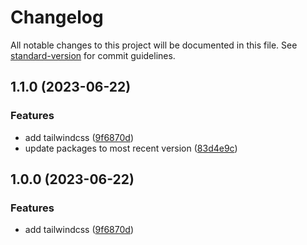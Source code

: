 # Changelog

All notable changes to this project will be documented in this file. See [standard-version](https://github.com/conventional-changelog/standard-version) for commit guidelines.

## 1.1.0 (2023-06-22)


### Features

* add tailwindcss ([9f6870d](https://github.com/binodnepali/nextjs-with-tailwindcss-example-template/commit/9f6870d105a91bc78815662e010fdcefcacd0986))
* update packages to most recent version ([83d4e9c](https://github.com/binodnepali/nextjs-with-tailwindcss-example-template/commit/83d4e9cad3993e2db0c8714e777c24111fce7120))

## 1.0.0 (2023-06-22)


### Features

* add tailwindcss ([9f6870d](https://github.com/binodnepali/nextjs-with-tailwindcss-example-template/commit/9f6870d105a91bc78815662e010fdcefcacd0986))

